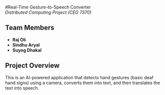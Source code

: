 #Real-Time Gesture-to-Speech Converter  
*Distributed Computing Project (CEG 7370)*  

## Team Members  
- **Raj Oli**  
- **Sindhu Aryal**  
- **Suyog Dhakal**  

## Project Overview  
This is an AI-powered application that detects hand gestures (basic deaf hand signs) using a camera, converts them into text, and then translates the text into speech.   


